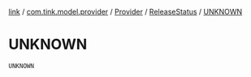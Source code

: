[link](../../../index.md) / [com.tink.model.provider](../../index.md) / [Provider](../index.md) / [ReleaseStatus](index.md) / [UNKNOWN](./-u-n-k-n-o-w-n.md)

# UNKNOWN

`UNKNOWN`